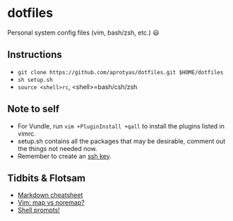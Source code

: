 # dotfiles
Personal system config files (vim, bash/zsh, etc.) :smiley:

## Instructions  
*  `git clone https://github.com/aprotyas/dotfiles.git $HOME/dotfiles`  
*  `sh setup.sh`  
*  `source <shell>rc`, \<shell\>=bash/csh/zsh

## Note to self
*  For Vundle, run `vim +PluginInstall +qall` to install the plugins listed in
vimrc.  
*  setup.sh contains all the packages that may be desirable, comment out the
things not needed now.  
*  Remember to create an [ssh key](https://docs.gitlab.com/ee/ssh/ "SSH Key").  

## Tidbits & Flotsam  
*  [Markdown cheatsheet](
        https://github.com/adam-p/markdown-here/wiki/Markdown-Cheatsheet
        "Markdown cheatsheet")  
*  [Vim: map vs noremap?](
        https://learnvimscriptthehardway.stevelosh.com/chapters/05.html
        "map vs noremap")  
*  [Shell prompts!](http://www.nparikh.org/unix/prompt.php#zsh "Customizing
        shell prompts")
